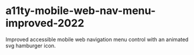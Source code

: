 # a11ty-mobile-web-nav-menu-improved-2022
Improved accessible mobile web navigation menu control with an animated svg hamburger icon.
